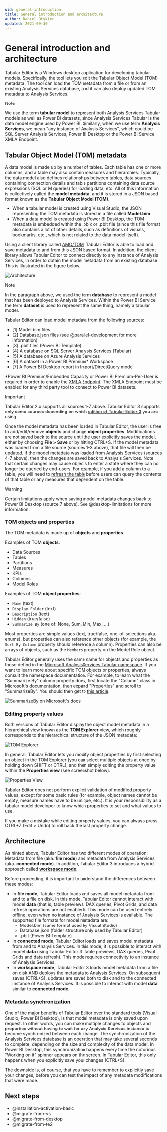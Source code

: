 ```yaml
---
uid: general-introduction
title: General introduction and architecture
author: Daniel Otykier
updated: 2021-09-30
---
```


# General introduction and architecture

Tabular Editor is a Windows desktop application for developing tabular models. Specifically, the tool lets you edit the Tabular Object Model (TOM) metadata. The tool can load the TOM metadata from a file or from an existing Analysis Services database, and it can also deploy updated TOM metadata to Analysis Services.

> [!NOTE]
> We use the term **tabular model** to represent both Analysis Services Tabular models as well as Power BI datasets, since Analysis Services Tabular is the data model engine used by Power BI. Similarly, when we use term **Analysis Services**, we mean "any instance of Analysis Services", which could be SQL Server Analysis Services, Power BI Desktop or the Power BI Service XMLA Endpoint.

## Tabular Object Model (TOM) metadata

A data model is made up by a number of tables. Each table has one or more columns, and a table may also contain measures and hierarchies. Typically, the data model also defines relationships between tables, data sources containing connection details and table partitions containing data source expressions (SQL or M queries) for loading data, etc. All of this information is collectively called the **model metadata**, and it is stored in a JSON based format known as the **Tabular Object Model (TOM)**.

- When a tabular model is created using Visual Studio, the JSON representing the TOM metadata is stored in a file called **Model.bim**.
- When a data model is created using Power BI Desktop, the TOM metadata is embedded within the .pbix or .pbit file (since this file format also contains a lot of other details, such as definitions of visuals, bookmarks, etc., which is not related to the data model itself).

Using a client library called [AMO/TOM](https://docs.microsoft.com/en-us/analysis-services/tom/introduction-to-the-tabular-object-model-tom-in-analysis-services-amo?view=asallproducts-allversions), Tabular Editor is able to load and save metadata to and from this JSON based format. In addition, the client library allows Tabular Editor to connect directly to any instance of Analysis Services, in order to obtain the model metadata from an existing database. This is illustrated in the figure below.

![Architecture](~/content/assets/images/architecture.png)

> [!NOTE]
> In the paragraph above, we used the term **database** to represent a model that has been deployed to Analysis Services. Within the Power BI Service the term **dataset** is used to represent the same thing, namely a tabular model.

Tabular Editor can load model metadata from the following sources:

- [1] Model.bim files
- [2] Database.json files (see @parallel-development for more information)
- [3] .pbit files (Power BI Template)
- [4] A database on SQL Server Analysis Services (Tabular)
- [5] A database on Azure Analysis Services
- [6] A dataset in a Power BI Premium* Workspace
- [7] A Power BI Desktop report in Import/DirectQuery mode

*Power BI Premium/Embedded Capacity or Power BI Premium-Per-User is required in order to enable the [XMLA Endpoint](https://docs.microsoft.com/en-us/power-bi/admin/service-premium-connect-tools). The XMLA Endpoint must be enabled for any third party tool to connect to Power BI datasets.

> [!IMPORTANT]
> Tabular Editor 2.x supports all sources 1-7 above. Tabular Editor 3 supports only some sources depending on which [edition of Tabular Editor 3](xref:editions) you are using.

Once the model metadata has been loaded in Tabular Editor, the user is free to add/edit/remove **objects** and change **object properties**. Modifications are not saved back to the source until the user explicitly saves the model, either by choosing **File > Save** or by hitting CTRL+S. If the model metadata was loaded from a file source (sources 1-3 above), that file will then be updated. If the model metadata was loaded from Analysis Services (sources 4-7 above), then the changes are saved back to Analysis Services. Note that certain changes may cause objects to enter a state where they can no longer be queried by end-users. For example, if you add a column to a table, you will need to [refresh the table](xref:refresh-preview-query#refreshing-data) before users can query the contents of that table or any measures that dependent on the table.

> [!WARNING]
> Certain limitations apply when saving model metadata changes back to Power BI Desktop (source 7 above). See @desktop-limitations for more information.

### TOM objects and properties

The TOM metadata is made up of **objects** and **properties**.

Examples of TOM **objects**:

- Data Sources
- Tables
- Partitions
- Measures
- KPIs
- Columns
- Model Roles

Examples of TOM **object properties**:

- `Name` (text)
- `Display Folder` (text)
- `Description` (text)
- `Hidden` (true/false)
- `Summarize By` (one of: None, Sum, Min, Max, ...)

Most properties are simple values (text, true/false, one-of-selections aka. enums), but properties can also reference other objects (for example, the `Sort By Column` property should reference a column). Properties can also be arrays of objects, such as the `Members` property on the Model Role object.

Tabular Editor generally uses the same name for objects and properties as those defind in the [Microsoft.AnalysisServices.Tabular namespace](https://docs.microsoft.com/en-us/dotnet/api/microsoft.analysisservices.tabular?view=analysisservices-dotnet). If you want to learn more about specific TOM objects or properties, always consult the namespace documentation. For example, to learn what the "Summarize By" column property does, first locate the "Column" class in Microsoft's documentation, then expand "Properties" and scroll to "SummarizeBy". You should then get to [this article](https://docs.microsoft.com/en-us/dotnet/api/microsoft.analysisservices.tabular.column.summarizeby?view=analysisservices-dotnet).

![SummarizeBy on Microsoft's docs](~/content/assets/images/asdocs-summarizyby.png)

### Editing property values

Both versions of Tabular Editor display the object model metadata in a hierarchical view known as the **TOM Explorer** view, which roughly corresponds to the hierarchical structure of the JSON metadata:

![TOM Explorer](~/content/assets/images/tom-explorer.png)

In general, Tabular Editor lets you modify object properties by first selecting an object in the TOM Explorer (you can select multiple objects at once by holding down SHIFT or CTRL), and then simply editing the property value within the **Properties view** (see screenshot below).

![Properties View](~/content/assets/images/properties-view.png)

Tabular Editor does not perform explicit validation of modified property values, except for some basic rules (for example, object names cannot be empty, measure names have to be unique, etc.). It is your responsibility as a tabular model developer to know which properties to set and what values to use.

If you make a mistake while editing property values, you can always press CTRL+Z (Edit > Undo) to roll back the last property change.

## Architecture

As hinted above, Tabular Editor has two different modes of operation: Metadata from file (aka. **file mode**) and metadata from Analysis Services (aka. **connected mode**). In addition, Tabular Editor 3 introduces a hybrid approach called [**workspace mode**](xref:workspace-mode).

Before proceeding, it is important to understand the differences between these modes:

- In **file mode**, Tabular Editor loads and saves all model metadata from and to a file on disk. In this mode, Tabular Editor cannot interact with model **data** (that is, table previews, DAX queries, Pivot Grids, and data refresh operations are not enabled). This mode can be used entirely offline, even when no instance of Analysis Services is available. The supported file formats for model metadata are:
  - Model.bim (same format used by Visual Studio)
  - Database.json (folder structure only used by Tabular Editor)
  - .pbit (Power BI Template)
- In **connected mode**, Tabular Editor loads and saves model metadata from and to Analysis Services. In this mode, it is possible to interact with model **data** using Tabular Editor 3 (table previews, DAX queries, Pivot Grids and data refresh). This mode requires connectivity to an instance of Analysis Services.
- In **workspace mode**, Tabular Editor 3 loads model metadata from a file on disk AND deploys the metadata to Analysis Services. On subsequent saves (CTRL+S), updates are saved both to disk and to the connected instance of Analysis Services. It is possible to interact with model **data** similar to **connected mode**.

### Metadata synchronization

One of the major benefits of Tabular Editor over the standard tools (Visual Studio, Power BI Desktop), is that model metadata is only saved upon request. In other words, you can make multiple changes to objects and properties without having to wait for any Analysis Services instance to become synchronized between each change. The synchronization of the Analysis Services database is an operation that may take several seconds to complete, depending on the size and complexity of the data model. In Power BI Desktop, this synchronization happens every time the notorious "Working on it" spinner appears on the screen. In Tabular Editor, this only happens when you explicitly save your changes (CTRL+S).

The downside is, of course, that you have to remember to explicitly save your changes, before you can test the impact of any metadata modifications that were made.

## Next steps

- @installation-activation-basic
- @migrate-from-vs
- @migrate-from-desktop
- @migrate-from-te2